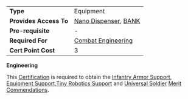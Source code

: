 |                        |                                                                                           |
| ---------------------- | ----------------------------------------------------------------------------------------- |
| **Type**               | Equipment                                                                                 |
| **Provides Access To** | [Nano Dispenser](../weapons/Nano_Dispenser.md), [BANK](../weapons/Body_Armor_Nano_Kit.md) |
| **Pre-requisite**      | \-                                                                                        |
| **Required For**       | [Combat Engineering](Combat_Engineering.md)                                               |
| **Cert Point Cost**    | 3                                                                                         |

**Engineering**

This [Certification](Certification.md) is required to obtain the
[Infantry Armor Support](../merits/Infantry_Armor_Support.md),
[Equipment Support](../merits/Equipment_Support.md),[Tiny Robotics Support](../merits/Tiny_Robotics_Support.md)
and [Universal Soldier](../merits/Universal_Soldier.md)
[Merit Commendations](../merits/Merit_Commendations.md).

